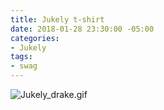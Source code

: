 ```yaml
---
title: Jukely t-shirt
date: 2018-01-28 23:30:00 -05:00
categories:
- Jukely
tags:
- swag
---
```


![Jukely_drake.gif](/uploads/Jukely_drake.gif)